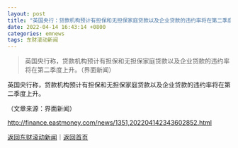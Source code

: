 ```yaml
---
layout: post
title: "英国央行：贷款机构预计有担保和无担保家庭贷款以及企业贷款的违约率将在第二季度上升"
date: 2022-04-14 16:43:14 +0800
categories: emnews
tags: 东财滚动新闻
---
```

> 英国央行称，贷款机构预计有担保和无担保家庭贷款以及企业贷款的违约率将在第二季度上升。（界面新闻）

<p>英国央行称，贷款机构预计有担保和无担保家庭贷款以及企业贷款的违约率将在第二季度上升。</p><p class="em_media">（文章来源：界面新闻）</p>

<http://finance.eastmoney.com/news/1351,202204142343602852.html>

[返回东财滚动新闻](//finews.withounder.com/emnews/)｜[返回首页](//finews.withounder.com/)